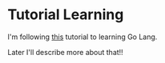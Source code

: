 # Tutorial Learning

I'm following [this](https://www.gitbook.com/book/codegangsta/building-web-apps-with-go) tutorial to learning Go Lang.

Later I'll describe more about that!!